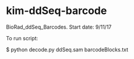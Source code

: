 # kim-ddSeq-barcode
BioRad_ddSeq_Barcodes. Start date: 9/11/17

To run script:

$ python decode.py ddSeq.sam barcodeBlocks.txt 


